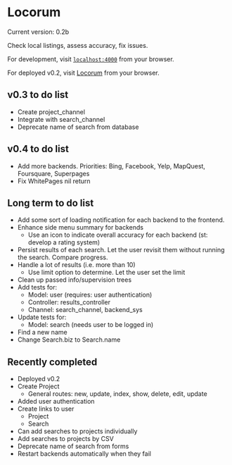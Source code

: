 # Locorum

Current version: 0.2b

Check local listings, assess accuracy, fix issues.

For development, visit [`localhost:4000`](http://localhost:4000) from your browser.

For deployed v0.2, visit [Locorum](https://boiling-beach-47326.herokuapp.com/) from your browser.

## v0.3 to do list
- Create project_channel
- Integrate with search_channel
- Deprecate name of search from database

## v0.4 to do list
- Add more backends. Priorities: Bing, Facebook, Yelp, MapQuest, Foursquare, Superpages
- Fix WhitePages nil return

## Long term to do list

- Add some sort of loading notification for each backend to the frontend.
- Enhance side menu summary for backends
  - Use an icon to indicate overall accuracy for each backend (st: develop a rating system)
- Persist results of each search. Let the user revisit them without running the search. Compare progress.
- Handle a lot of results (i.e. more than 10)
  - Use limit option to determine. Let the user set the limit
- Clean up passed info/supervision trees
- Add tests for:
  - Model: user (requires: user authentication)
  - Controller: results_controller
  - Channel: search_channel, backend_sys
- Update tests for:
  - Model: search (needs user to be logged in)
- Find a new name
- Change Search.biz to Search.name

## Recently completed
- Deployed v0.2
- Create Project
  - General routes: new, update, index, show, delete, edit, update
- Added user authentication
- Create links to user
  - Project
  - Search
- Can add searches to projects individually
- Add searches to projects by CSV
- Deprecate name of search from forms
- Restart backends automatically when they fail
